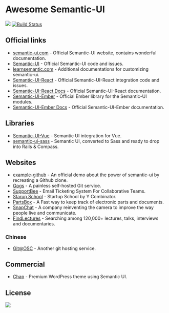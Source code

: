 # Awesome Semantic-UI

[![](https://cdn.rawgit.com/sindresorhus/awesome/master/media/badge.svg)](http://awesome.es)
[![Build Status](https://travis-ci.org/semantic-ui-forest/awesome-semantic-ui.svg?branch=master)](https://travis-ci.org/semantic-ui-forest/awesome-semantic-ui)

## Official links

- [semantic-ui.com](https://semantic-ui.com/) - Official Semantic-UI
  website, contains wonderful documentation.
- [Semantic-UI](https://github.com/Semantic-Org/Semantic-UI) -
  Official Semantic-UI code and issues.
- [learnsemantic.com](http://learnsemantic.com/) - Additional
  documentations for customizing semantic-ui.
- [Semantic-UI-React](https://github.com/Semantic-Org/Semantic-UI-React) -
  Official Semantic-UI-React integration code and issues.
- [Semantic-UI-React Docs](https://react.semantic-ui.com/) - Official
  Semantic-UI-React documentation.
- [Semantic-UI-Ember](https://github.com/Semantic-Org/Semantic-UI-Ember) -
  Official Ember library for the Semantic-UI modules.
- [Semantic-UI-Ember Docs](http://semantic-org.github.io/Semantic-UI-Ember) -
  Official Semantic-UI-Ember documentation.

## Libraries

- [Semantic-UI-Vue](https://github.com/Semantic-UI-Vue/Semantic-UI-Vue) -
  Semantic UI integration for Vue.
- [semantic-ui-sass](https://github.com/doabit/semantic-ui-sass) - Semantic UI,
  converted to Sass and ready to drop into Rails & Compass.

## Websites

- [example-github](https://github.com/Semantic-Org/example-github) -
  An official demo about the power of semantic-ui by recreating a
  Github clone.
- [Gogs](https://gogs.io/) - A painless self-hosted Git service.
- [SupportBee](https://supportbee.com/) - Email Ticketing System For
  Collaborative Teams.
- [Starup School](https://www.startupschool.org/) - Startup School by
  Y Combinator.
- [PartsBox](https://partsbox.io/) - A Fast way to keep track of
  electronic parts and documents.
- [SnapChat](http://snapchat.com/) - A company reinventing the camera
  to improve the way people live and communicate.
- [FindLectures](https://www.findlectures.com/) - Searching among
  120,000+ lectures, talks, interviews and documentaries.

### Chinese

- [Git@OSC](https://git.oschina.net/) - Another git hosting service.

## Commercial

- [Chap](https://chap.website/) - Premium WordPress theme using
  Semantic UI.

## License

[![](http://opentf.github.io/GuokrBadge/cc/gs/cc_by.flat.guokr.32.svg)](https://creativecommons.org/licenses/by/4.0/)
